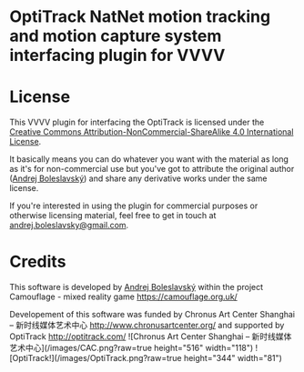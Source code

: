OptiTrack NatNet motion tracking and motion capture system interfacing plugin for VVVV
=========

# License

This VVVV plugin for interfacing the OptiTrack is licensed under the [Creative Commons Attribution-NonCommercial-ShareAlike 4.0 International License](http://creativecommons.org/licenses/by-nc-sa/4.0/).  

It basically means you can do whatever you want with the material as long as it's for non-commercial use but you've got to attribute the original author ([Andrej Boleslavský](http://github.com/id144)) and share any derivative works under the same license.

If you're interested in using the plugin for commercial purposes or otherwise licensing material, feel free to get in touch at [andrej.boleslavsky@gmail.com](mailto:andrej.boleslavsky@gmail.com).

# Credits
This software is developed by [Andrej Boleslavský](http://id144.org) within the project Camouflage -  mixed reality game https://camouflage.org.uk/
                                                                    
Developement of this software was funded by Chronus Art Center Shanghai – 新时线媒体艺术中心 http://www.chronusartcenter.org/ and supported by OptiTrack http://optitrack.com/
![Chronus Art Center Shanghai – 新时线媒体艺术中心](/images/CAC.png?raw=true height="516" width="118")
![OptiTrack!](/images/OptiTrack.png?raw=true height="344" width="81")

